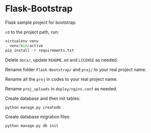 Flask-Bootstrap
===============

Flask sample project for bootstrap.

`cd` to the project path, run:
 
```py
virtualenv venv
. venv/bin/active
pip install -r requirements.txt
```

Delete `docs/`, update `README.md` and `LICENSE` as needed.

Rename folder `Flask-Bootstrap/` and `proj/` to your real project name.

Rename all the `proj` in codes to your real project name.

Rename `proj_uploads` in `deploy/nginx.conf` as needed.

Create database and then init tables:

```py
python manage.py createdb
```

Create database migration files:

```py
python manage.py db init
```